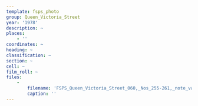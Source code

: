```yaml
---
template: fsps_photo
group: Queen_Victoria_Street
year: '1978'
description: ~
places:
    - ''
coordinates: ~
heading: ~
classification: ~
section: ~
cell: ~
film_roll: ~
files:
    -
        filename: 'FSPS_Queen_Victoria_Street_060,_Nos_255-261,_note_vacant_lot_between_245_and_255,_4-2-F,_1978.png'
        caption: ''
---
```

